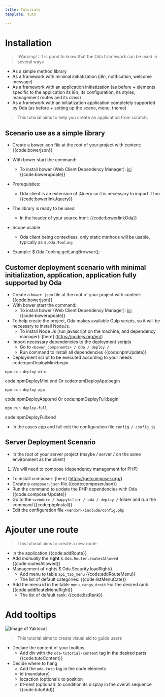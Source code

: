 ```yaml
---
title: Tutorials
template: tuto

---
```


# Installation

> !Warning! : It is good to know that the Oda framework can be used in several ways

* As a simple method library
* As a framework with minimal initiatization (i8n, notification, welcome message)
* As a framework with an application initiatization (as before + elements specific to the application its i8n, its configuration, its styles, management routes and its class)
* As a framework with an initiatization application completely supported by Oda (as before + setting up the scene, menu, theme)

> This tutorial aims to help you create an application from scratch.

## Scenario use as a simple library

* Create a bower.json file at the root of your project with content: {{code:bowerjson}}
* With bower start the command:
  * To install bower (Web Client Dependency Manager): [ici](http://bower.io/#install-bower)
{{code:bowerupdate}}
* Prerequisites:
  * Oda client is an extension of jQuery so it is necessary to import it too 
{{code:bowerlinkJquery}}
* The library is ready to be used
  * In the header of your source html: 
{{code:bowerlinkOda}}
* Scope usable
  * Oda client being contextless, only static methods will be usable, typically as `$.Oda.Tooling`


* Example: $.Oda.Tooling.getLangBrowser();

## Customer deployment scenario with minimal initialization, application, application fully supported by Oda

* Create a `bower.json` file at the root of your project with content: 
{{code:bowerjson}}
* With bower start the command:
  * To install bower (Web Client Dependency Manager): [ici](http://bower.io/#install-bower) 
{{code:bowerupdate}}
* To help create the project, Oda makes available Gulp scripts, so it will be necessary to install NodeJs.
  * To install Node Js (run javascript on the machine, and dependency manager): [here] (https://nodejs.org/en/)
* Import necessary dependencies to the deployment scripts
  * Go to `<bower_components> / Oda / deploy /`
  * Run command to install all dependencies {{code:npmUpdate}}
* Deployment script to be executed according to your needs
code:npmDeployMini:begin
```
npm run deploy-mini
```
code:npmDeployMini:end
Or
code:npmDeployApp:begin
```
npm run deploy-app
```
code:npmDeployApp:end
Or
code:npmDeployFull:begin
```
npm run deploy-full
```
code:npmDeployFull:end
* In the cases app and full edit the configuration file `config / config.js`

## Server Deployment Scenario

* In the root of your server project (maybe / server / on the same environment as the client)
1. We will need to compose (dependency management for PHP)
  * To install composer: [here] (https://getcomposer.org/)
* Create a `composer.json` file 
{{code:composerJson}}
* Run the command to update the PHP dependencies with Oda 
{{code:composerUpdate}}
* Go to the `<vendor> / happykiller / oda / deploy /` folder and run the command 
{{code:phpInstall}}
* Edit the configuration file `<vendor>/include/config.php`

# Ajouter une route

> This tutorial aims to create a new route.

* In the application
{{code:addRoute}}
* Add *manually* the **right** `$.Oda.Router.routesAllowed` 
{{code:routesAllowed}}
* Management of rights $.Oda.Security.loadRight()
  * Add menu to table `api_tab_menu` 
{{code:addRouteMenu}}
  * The list of default categories: 
{{code:listMenuCate}}
* Add the menu id in the table `menu_rangs_droit` For the desired rank 
{{code:addRouteMenuRight}}
  * The list of default rank: 
{{code:listRank}}

# Add tooltips

![Image of Yaktocat](../assets/img/tuto.gif)

> This tutorial aims to create visual aid to guide users

* Declare the content of your tooltips
  * Add div with the `oda-tutorial-content` tag in the desired parts 
{{code:tutoContent}}  
* Decide where to hang
  * Add the `oda-tuto` tag in the code elements
  * id (mandatory)
  * locaction (optional): to position
  * bt-next (optional): to condition its display in the overall sequence 
{{code:tutoAdd}}
